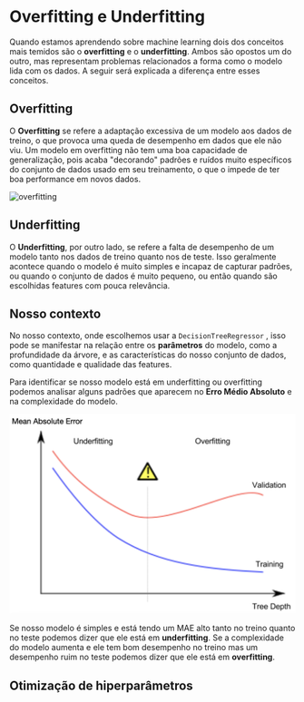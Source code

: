 # Overfitting e Underfitting
Quando estamos aprendendo sobre machine learning dois dos conceitos mais temidos são o **overfitting** e o **underfitting**. Ambos são opostos um do outro, mas representam problemas relacionados a forma como o modelo lida com os dados. A seguir será explicada a diferença entre esses conceitos.

## Overfitting
O **Overfitting** se refere a adaptação excessiva de um modelo aos dados de treino, o que provoca uma queda de desempenho em dados que ele não viu. Um modelo em overfitting não tem uma boa capacidade de generalização, pois acaba "decorando" padrões e ruídos muito específicos do conjunto de dados usado em seu treinamento, o que o impede de ter boa performance em novos dados.

![overfitting](https://pbs.twimg.com/media/FSAM8FpWUAISGyd.jpg)

## Underfitting
O **Underfitting**, por outro lado, se refere a falta de desempenho de um modelo tanto nos dados de treino quanto nos de teste. Isso geralmente acontece quando o modelo é muito simples e incapaz de capturar padrões, ou quando o conjunto de dados é muito pequeno, ou então quando são escolhidas features com pouca relevância.

## Nosso contexto
No nosso contexto, onde escolhemos usar a 
`DecisionTreeRegressor`
, isso pode se manifestar na relação entre os **parâmetros** do modelo, como a profundidade da árvore, e as características do nosso conjunto de dados, como quantidade e qualidade das features. 

Para identificar se nosso modelo está em underfitting ou overfitting podemos analisar alguns padrões que aparecem no **Erro Médio Absoluto** e na complexidade do modelo.

![](over_under.png)

Se nosso modelo é simples e está tendo um MAE alto tanto no treino quanto no teste podemos dizer que ele está em **underfitting**. Se a complexidade do modelo aumenta e ele tem bom desempenho no treino mas um desempenho ruim no teste podemos dizer que ele está em **overfitting**.

## Otimização de hiperparâmetros
